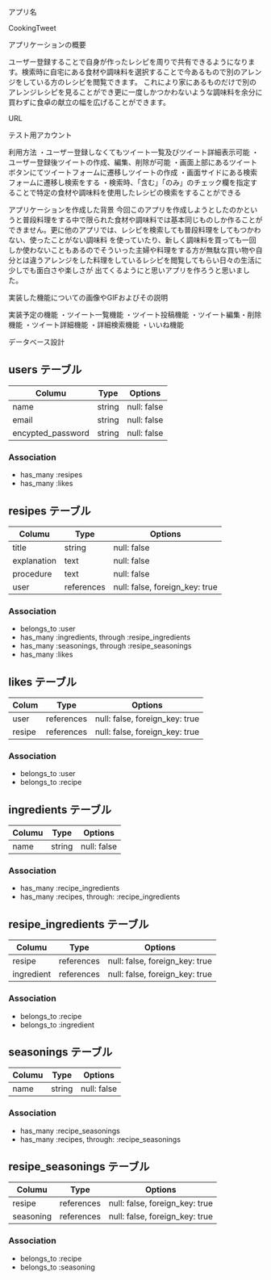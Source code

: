 アプリ名

CookingTweet


アプリケーションの概要

ユーザー登録することで自身が作ったレシピを周りで共有できるようになります。検索時に自宅にある食材や調味料を選択することで今あるもので別のアレンジをしている方のレシピを閲覧できます。
これにより家にあるものだけで別のアレンジレシピを見ることができ更に一度しかつかわないような調味料を余分に買わずに食卓の献立の幅を広げることができます。

URL


テスト用アカウント


利用方法
・ユーザー登録しなくてもツイート一覧及びツイート詳細表示可能
・ユーザー登録後ツイートの作成、編集、削除が可能
・画面上部にあるツイートボタンにてツイートフォームに遷移しツイートの作成
・画面サイドにある検索フォームに遷移し検索をする
・検索時、「含む」「のみ」のチェック欄を指定することで特定の食材や調味料を使用したレシピの検索をすることができる


アプリケーションを作成した背景
今回このアプリを作成しようとしたのかというと普段料理をする中で限られた食材や調味料では基本同じものしか作ることができません。更に他のアプリでは、レシピを検索しても普段料理をしてもつかわない、使ったことがない調味料
を使っていたり、新しく調味料を買っても一回しか使わないこともあるのでそういった主婦や料理をする方が無駄な買い物や自分とは違うアレンジをした料理をしているレシピを閲覧してもらい日々の生活に少しでも面白さや楽しさが
出てくるようにと思いアプリを作ろうと思いました。

実装した機能についての画像やGIFおよびその説明


実装予定の機能
・ツイート一覧機能
・ツイート投稿機能
・ツイート編集・削除機能
・ツイート詳細機能
・詳細検索機能
・いいね機能


データベース設計




## users テーブル

| Columu                 | Type       | Options        |
|------------------------|------------|----------------|
| name                   | string     | null: false    |
| email                  | string     | null: false    |
| encypted_password      | string     | null: false    |


### Association
- has_many :resipes
- has_many :likes


## resipes テーブル

| Columu                       | Type        | Options                          |
|------------------------------|-------------|----------------------------------|
| title                        | string      | null: false                      |
| explanation                  | text        | null: false                      |
| procedure                    | text        | null: false                      |
| user                         | references  |  null: false, foreign_key: true  |

### Association
- belongs_to :user
- has_many :ingredients, through :resipe_ingredients
- has_many :seasonings, through :resipe_seasonings
- has_many :likes



## likes テーブル

| Colum                   | Type           | Options                           |
|-------------------------|----------------|-----------------------------------|
| user                    | references     | null: false, foreign_key: true    |
| resipe                  | references     | null: false, foreign_key: true    |


### Association
- belongs_to :user
- belongs_to :recipe



## ingredients テーブル

| Columu                 | Type       | Options        |
|------------------------|------------|----------------|
| name                   | string     | null: false    |


### Association
- has_many :recipe_ingredients
- has_many :recipes, through: :recipe_ingredients



## resipe_ingredients テーブル

| Columu                      | Type           | Options                           |
|-----------------------------|----------------|-----------------------------------|
| resipe                      | references     | null: false, foreign_key: true    |
| ingredient                  | references     | null: false, foreign_key: true    |


### Association
- belongs_to :recipe
- belongs_to :ingredient




## seasonings テーブル

| Columu                 | Type       | Options        |
|------------------------|------------|----------------|
| name                   | string     | null: false    |


### Association
- has_many :recipe_seasonings
- has_many :recipes, through: :recipe_seasonings


## resipe_seasonings テーブル

| Columu                     | Type           | Options                           |
|----------------------------|----------------|-----------------------------------|
| resipe                     | references     | null: false, foreign_key: true    |
| seasoning                  | references     | null: false, foreign_key: true    |


### Association
- belongs_to :recipe
- belongs_to :seasoning